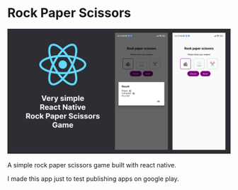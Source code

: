 # Rock Paper Scissors

![screenshot](./images/banner.png)

A simple rock paper scissors game built with react native.

I made this app just to test publishing apps on google play.
